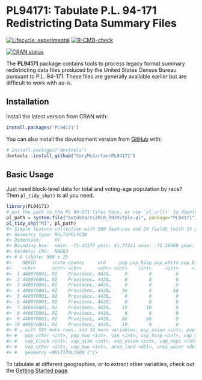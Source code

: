 
<!-- README.md is generated from README.Rmd. Please edit that file -->

# **PL94171**: Tabulate P.L. 94-171 Redistricting Data Summary Files

<!-- badges: start -->

[![Lifecycle:
experimental](https://img.shields.io/badge/lifecycle-experimental-orange.svg)](https://lifecycle.r-lib.org/articles/stages.html#experimental)
[![R-CMD-check](https://github.com/CoryMcCartan/PL94171/workflows/R-CMD-check/badge.svg)](https://github.com/CoryMcCartan/PL94171/actions)

[![CRAN
status](https://www.r-pkg.org/badges/version/PL94171)](https://CRAN.R-project.org/package=PL94171)
<!-- badges: end -->

The **PL94171** package contains tools to process legacy format summary
redistricting data files produced by the United States Census Bureau
pursuant to P.L. 94-171. These files are generally available earlier but
are difficult to work with as-is.

## Installation

Install the latest version from CRAN with:

``` r
install.packages("PL94171")
```

You can also install the development version from
[GitHub](https://github.com/) with:

``` r
# install.packages("devtools")
devtools::install_github("CoryMcCartan/PL94171")
```

## Basic Usage

Just need block-level data for total and voting-age population by race?
Then `pl_tidy_shp()` is all you need.

``` r
library(PL94171)
# put the path to the PL 94-171 files here, or use `pl_url()` to download them
pl_path = system.file("extdata/ri2018_2020Style.pl", package="PL94171")
pl_tidy_shp("RI", pl_path)
#> Simple feature collection with 569 features and 24 fields (with 14 geometries empty)
#> Geometry type: MULTIPOLYGON
#> Dimension:     XY
#> Bounding box:  xmin: -71.43177 ymin: 41.77241 xmax: -71.36969 ymax: 41.82055
#> Geodetic CRS:  NAD83
#> # A tibble: 569 x 25
#>    GEOID      state county     vtd     pop pop_hisp pop_white pop_black pop_aian
#>    <chr>      <chr> <chr>      <chr> <int>    <int>     <int>     <int>    <int>
#>  1 440070001… RI    Providenc… 4428…     0        0         0         0        0
#>  2 440070001… RI    Providenc… 4428…     0        0         0         0        0
#>  3 440070001… RI    Providenc… 4428…     0        0         0         0        0
#>  4 440070001… RI    Providenc… 4428…    50        0        50         0        0
#>  5 440070001… RI    Providenc… 4428…     0        0         0         0        0
#>  6 440070001… RI    Providenc… 4428…     0        0         0         0        0
#>  7 440070001… RI    Providenc… 4428…    18       18         0         0        0
#>  8 440070001… RI    Providenc… 4428…     0        0         0         0        0
#>  9 440070001… RI    Providenc… 4428…    86       86         0         0        0
#> 10 440070001… RI    Providenc… 4428…    19        0         0        19        0
#> # … with 559 more rows, and 16 more variables: pop_asian <int>, pop_nhpi <int>,
#> #   pop_other <int>, pop_two <int>, vap <int>, vap_hisp <int>, vap_white <int>,
#> #   vap_black <int>, vap_aian <int>, vap_asian <int>, vap_nhpi <int>,
#> #   vap_other <int>, vap_two <int>, area_land <dbl>, area_water <dbl>,
#> #   geometry <MULTIPOLYGON [°]>
```

To tabulate at different geographies, or to extract other variables,
check out the [Getting Started
page](https://corymccartan.github.io/PL94171/articles/PL94171.html).
